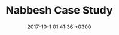 ---
layout: case-study
title:  "Nabbesh Case Study"
desc: "Marketing Automation Platform (SaaS Product)"
date:   2017-10-1 01:41:36 +0300
categories: case-studies
image: /assets/images/nabbesh-case-study-image@2x.jpg
frontImage: /assets/images/nabbesh-case-cover@2x.png
excerpt: Nabbesh.com is the Arab world’s largest freelance marketplace, giving you access to 100k+ talented individuals. Their diverse network delivers great work for top companies and entrepreneurs.
weight: 2
---